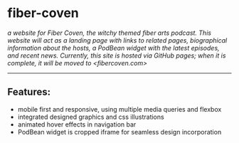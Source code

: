 # fiber-coven

*a website for Fiber Coven, the witchy themed fiber arts podcast. This website will act as a landing page with links to related pages, biographical information about the hosts, a PodBean widget with the latest episodes, and recent news. Currently, this site is hosted via GitHub pages; when it is complete, it will be moved to <fibercoven.com>*

---

## Features:

- mobile first and responsive, using multiple media queries and flexbox
- integrated designed graphics and css illustrations
- animated hover effects in navigation bar
- PodBean widget is cropped iframe for seamless design incorporation
